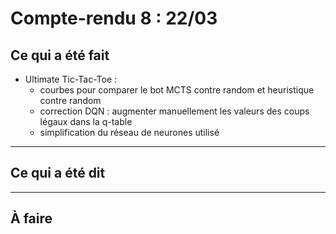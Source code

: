 # Compte-rendu 8 : 22/03

## Ce qui a été fait

- Ultimate Tic-Tac-Toe :
    - courbes pour comparer le bot MCTS contre random et heuristique contre random
    - correction DQN : augmenter manuellement les valeurs des coups légaux dans la q-table
    - simplification du réseau de neurones utilisé
    
---

## Ce qui a été dit


---

## À faire

